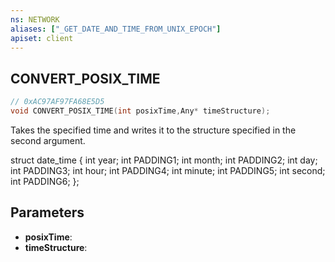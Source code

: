 ```yaml
---
ns: NETWORK
aliases: ["_GET_DATE_AND_TIME_FROM_UNIX_EPOCH"]
apiset: client
---
```

## CONVERT_POSIX_TIME

```c
// 0xAC97AF97FA68E5D5
void CONVERT_POSIX_TIME(int posixTime,Any* timeStructure);
```

Takes the specified time and writes it to the structure specified in the second argument.

struct date_time
{
    int year;
    int PADDING1;
    int month;
    int PADDING2;
    int day;
    int PADDING3;
    int hour;
    int PADDING4;
    int minute;
    int PADDING5;
    int second;
    int PADDING6;
};

## Parameters
* **posixTime**:
* **timeStructure**:
